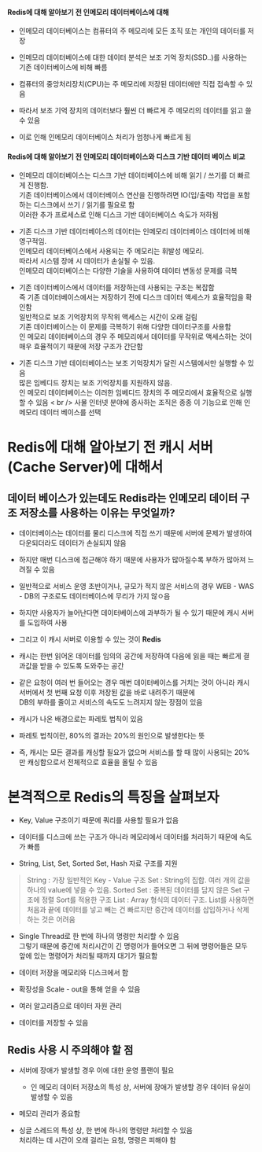 #### Redis에 대해 알아보기 전 인메모리 데이터베이스에 대해

- 인메모리 데이터베이스는 컴퓨터의 주 메모리에 모든 조직 또는 개인의 데이터를 저장

- 인메모리 데이터베이스에 대한 데이터 분석은 보조 기억 장치(SSD..)를 사용하는 기존 데이터베이스에 비해 빠름

- 컴퓨터의 중앙처리장치(CPU)는 주 메모리에 저장된 데이터에만 직접 접속할 수 있음

- 따라서 보조 기억 장치의 데이터보다 훨씬 더 빠르게 주 메모리의 데이터를 읽고 쓸 수 있음

- 이로 인해 인메모리 데이터베이스 처리가 엄청나게 빠르게 됨


#### Redis에 대해 알아보기 전 인메모리 데이터베이스와 디스크 기반 데이터 베이스 비교 

- 인메모리 데이터베이스는 디스크 기반 데이터베이스에 비해 읽기 / 쓰기를 더 빠르게 진행함. <br />
  기존 데이터베이스에서 데이터베이스 연산을 진행하려면 IO(입/출력) 작업을 포함하는 디스크에서 쓰기 / 읽기를 필요로 함<br />
  이러한 추가 프로세스로 인해 디스크 기반 데이터베이스 속도가 저하됨
  
  
- 기존 디스크 기반 데이터베이스의 데이터는 인메모리 데이터베이스 데이터에 비해 영구적임. <br />
  인메모리 데이터베이스에서 사용되는 주 메모리는 휘발성 메모리.<br />
  따라서 시스템 장애 시 데이터가 손실될 수 있음.<br />
  인메모리 데이터베이스는 다양한 기술을 사용하여 데이터 변동성 문제를 극복
  
- 기존 데이터베이스에서 데이터를 저장하는데 사용되는 구조는 복잡함 <br />
  즉 기존 데이터베이스에서는 저장하기 전에 디스크 데이터 액세스가 효율적임을 확인함 <br />
  일반적으로 보조 기억장치의 무작위 액세스는 시간이 오래 걸림 <br />
  기존 데이터베이스는 이 문제를 극복하기 위해 다양한 데이터구조를 사용함 <br />
  인 메모리 데이터베이스의 경우 주 메모리에서 데이터를 무작위로 액세스하는 것이 매우 효율적이기 때문에 저장 구조가 간단함
  
  
- 기존 디스크 기반 데이터베이스는 보조 기억장치가 달린 시스템에서만 실행할 수 있음 <br />
  많은 임베디드 장치는 보조 기억장치를 지원하지 않음. <br />
  인 메모리 데이터베이스는 이러한 임베디드 장치의 주 메모리에서 효율적으로 실행할 수 있음 < br />
  사물 인터넷 분야에 종사하는 조직은 종종 이 기능으로 인해 인메모리 데이터 베이스를 선택
  
  
  
 <h1> Redis에 대해 알아보기 전 캐시 서버(Cache Server)에 대해서 </h1>
 
 ## 데이터 베이스가 있는데도 Redis라는 인메모리 데이터 구조 저장소를 사용하는 이유는 무엇일까?
 
 - 데이터베이스는 데이터를 물리 디스크에 직접 쓰기 때문에 서버에 문제가 발생하여 다운되더라도 데이터가 손실되지 않음

- 하지만 매번 디스크에 접근해야 하기 때문에 사용자가 많아질수록 부하가 많아져 느려질 수 있음

- 일반적으로 서비스 운영 초반이거나, 규모가 적지 않은 서비스의 경우 WEB - WAS - DB의 구조로도 데이터베이스에 무리가 가지 않ㅇ음

- 하지만 사용자가 늘어난다면 데이터베이스에 과부하가 될 수 있기 때문에 캐시 서버를 도입하여 사용

- 그리고 이 캐시 서버로 이용할 수 있는 것이 **Redis**

- 캐시는 한번 읽어온 데이터를 임의의 공간에 저장하여 다음에 읽을 때는 빠르게 결과값을 받을 수 있도록 도와주는 공간

- 같은 요청이 여러 번 들어오는 경우 매번 데이터베이스를 거치는 것이 아니라 캐시 서버에서 첫 번째 요청 이후 저장된 값을 바로 내려주기 때문에
  <br /> DB의 부하를 줄이고 서비스의 속도도 느려지지 않는 장점이 있음
  
- 캐시가 나온 배경으로는 파레토 법칙이 있음

- 파레토 법칙이란, 80%의 결과는 20%의 원인으로 발생한다는 뜻

- 즉, 캐시는 모든 결과를 캐싱할 필요가 없으며 서비스를 할 때 많이 사용되는 20%만 캐싱함으로서 전체적으로 효율을 올릴 수 있음

# 본격적으로 Redis의 특징을 살펴보자

- Key, Value 구조이기 때문에 쿼리를 사용할 필요가 없음

- 데이터를 디스크에 쓰는 구조가 아니라 메모리에서 데이터를 처리하기 때문에 속도가 빠름

- String, List, Set, Sorted Set, Hash 자료 구조를 지원

> String : 가장 일반적인 Key - Value 구조
> Set : String의 집합. 여러 개의 값을 하나의 value에 넣을 수 있음.
> Sorted Set : 중복된 데이터를 담지 않은 Set 구조에 정렬 Sort를 적용한 구조
> List : Array 형식의 데이터 구조. List를 사용하면 처음과 끝에 데이터를 넣고 빼는 건 빠르지만 중간에 데이터를 삽입하거나 삭제하는 것은 어려움

- Single Thread로 한 번에 하나의 명령만 처리할 수 있음<br />
  그렇기 때문에 중간에 처리시간이 긴 명령어가 들어오면 그 뒤에 명령어들은 모두 앞에 있는 명령어가 처리될 때까지 대기가 필요함
  
- 데이터 저장을 메모리와 디스크에서 함

- 확장성을 Scale - out을 통해 얻을 수 있음

- 여러 알고리즘으로 데이터 자원 관리

- 데이터를 저장할 수 있음

## Redis 사용 시 주의해야 할 점

- 서버에 장애가 발생할 경우 이에 대한 운영 플랜이 필요
  - 인 메모리 데이터 저장소의 특성 상, 서버에 장애가 발생할 경우 데이터 유실이 발생할 수 있음

- 메모리 관리가 중요함

- 싱글 스레드의 특성 상, 한 번에 하나의 명령만 처리할 수 있음 <br />
  처리하는 데 시간이 오래 걸리는 요청, 명령은 피해야 함
 
